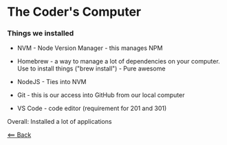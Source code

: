 # The Coder's Computer

### Things we installed

- NVM - Node Version Manager - this manages NPM
- Homebrew - a way to manage a lot of dependencies on your computer. Use to install things ("brew install") - Pure awesome

- NodeJS - Ties into NVM
- Git - this is our access into GitHub from our local computer
- VS Code - code editor (requirement for 201 and 301)

Overall: Installed a lot of applications

[<== Back](README.md)
